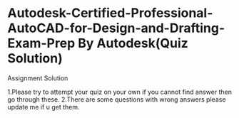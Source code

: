 # Autodesk-Certified-Professional-AutoCAD-for-Design-and-Drafting-Exam-Prep  By Autodesk(Quiz Solution)
Assignment Solution

1.Please try to attempt your quiz on your own if you cannot find answer then go through these.
2.There are some questions with wrong answers please update me if u get them.
